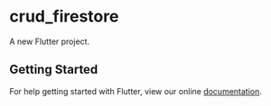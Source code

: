 # crud_firestore

A new Flutter project.

## Getting Started

For help getting started with Flutter, view our online
[documentation](https://flutter.io/).
